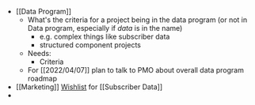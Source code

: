 - [[Data Program]]
	- What's the criteria for a project being in the data program (or not in Data program, especially if _data_ is in the name)
		- e.g. complex things like subscriber data
		- structured component projects
	- Needs:
		- Criteria
	- For [[2022/04/07]] plan to talk to PMO about overall data program roadmap
- [[Marketing]] [Wishlist](https://docs.google.com/spreadsheets/d/1BTmtHjd4_el0AMrm537RW3kNdyFCAoykzkqETUV0DyI/edit?usp=sharing) for [[Subscriber Data]]
-